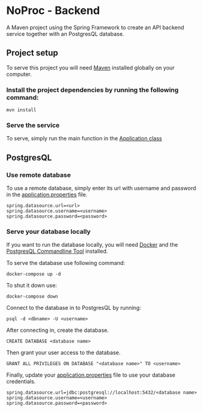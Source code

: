 # NoProc - Backend

A Maven project using the Spring Framework to create an API backend service together with an PostgresQL database.

## Project setup

To serve this project you will need [Maven](https://maven.apache.org/) installed globally on your computer.

### Install the project dependencies by running the following command:
```
mvn install
```

### Serve the service
To serve, simply run the main function in the [Application class](https://github.com/IDATA1002-G7/Backend/blob/master/src/main/java/edu/ntnu/idata1002g7/Application.java)


## PostgresQL

### Use remote database

To use a remote database, simply enter its url with username and password in the [application.properties](https://github.com/IDATA1002-G7/Backend/blob/master/src/main/resources/application.properties) file.
```
spring.datasource.url=<url>
spring.datasource.username=<username>
spring.datasource.password=<password>
```

### Serve your database locally

If you want to run the database locally, you will need [Docker](https://www.docker.com/) and the [PostgresQL Commandline Tool](https://www.enterprisedb.com/downloads/postgres-postgresql-downloads) installed. 

To serve the database use following command:
```
docker-compose up -d
```

To shut it down use:
```
docker-compose down
```

Connect to the database in to PostgresQL by running:
```
psql -d <dbname> -U <username>
```

After connecting in, create the database.
```
CREATE DATABASE <database name>
```

Then grant your user access to the database.
```
GRANT ALL PRIVILEGES ON DATABASE "<database name>" TO <username>
```

Finally, update your [application.properties](https://github.com/IDATA1002-G7/Backend/blob/master/src/main/resources/application.properties) file to use your database credentials.
```
spring.datasource.url=jdbc:postgresql://localhost:5432/<database name>
spring.datasource.username=<username>
spring.datasource.password=<password>
```
